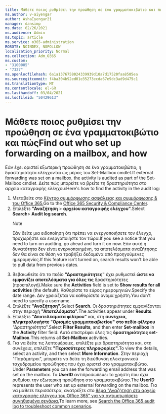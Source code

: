 ```yaml
---
title: Μάθετε ποιος ρυθμίσει την προώθηση σε ένα γραμματοκιβώτιο και πώς
ms.author: v-aiyengar
author: AshaIyengar21
manager: dansimp
ms.date: 02/26/2021
ms.audience: Admin
ms.topic: article
ms.service: o365-administration
ROBOTS: NOINDEX, NOFOLLOW
localization_priority: Normal
ms.collection: Adm_O365
ms.custom:
- "3100005"
- "7327"
ms.openlocfilehash: 6a1a1376758024339939d10a7d17520faa8505ea
ms.sourcegitcommit: f4ba304b92ed01e35273ecda67e9dc3ad9d475c1
ms.translationtype: MT
ms.contentlocale: el-GR
ms.lasthandoff: 03/04/2021
ms.locfileid: "50429613"
---
```

# <a name="find-out-who-set-up-forwarding-on-a-mailbox-and-how"></a><span data-ttu-id="73a7a-102">Μάθετε ποιος ρυθμίσει την προώθηση σε ένα γραμματοκιβώτιο και πώς</span><span class="sxs-lookup"><span data-stu-id="73a7a-102">Find out who set up forwarding on a mailbox, and how</span></span>

<span data-ttu-id="73a7a-103">Εάν έχει οριστεί εξωτερική προώθηση σε ένα γραμματοκιβώτιο, η δραστηριότητα ελέγχονται ως μέρος του Set-Mailbox cmdlet.</span><span class="sxs-lookup"><span data-stu-id="73a7a-103">If external forwarding was set on a mailbox, the activity is audited as part of the Set-Mailbox cmdlet.</span></span> <span data-ttu-id="73a7a-104">Δείτε πώς μπορείτε να βρείτε τη δραστηριότητα στο αρχείο καταγραφής ελέγχου:</span><span class="sxs-lookup"><span data-stu-id="73a7a-104">Here's how to find the activity in the audit log:</span></span>

1. <span data-ttu-id="73a7a-105">Μεταβείτε στο [Κέντρο συμμόρφωσης ασφάλειας και συμμόρφωσης & του Office 365.](https://go.microsoft.com/fwlink/p/?linkid=2077143)</span><span class="sxs-lookup"><span data-stu-id="73a7a-105">Go to the [Office 365 Security & Compliance Center](https://go.microsoft.com/fwlink/p/?linkid=2077143).</span></span>
1. <span data-ttu-id="73a7a-106">Επιλέξτε **"Αναζήτηση** >  **αρχείου καταγραφής ελέγχου".**</span><span class="sxs-lookup"><span data-stu-id="73a7a-106">Select **Search**> **Audit log search**.</span></span>
    > [!NOTE]
    > <span data-ttu-id="73a7a-107">Εάν δείτε μια ειδοποίηση ότι πρέπει να ενεργοποιήσετε τον έλεγχο, προχωρήστε και ενεργοποιήστε τον τώρα.</span><span class="sxs-lookup"><span data-stu-id="73a7a-107">If you see a notice that you need to turn on auditing, go ahead and turn it on now.</span></span> <span data-ttu-id="73a7a-108">Εάν αυτή η δυνατότητα δεν είναι ενεργοποιημένη, τα αποτελέσματα αναζήτησης δεν θα είναι σε θέση να τραβήξει δεδομένα από προηγούμενες ημερομηνίες.</span><span class="sxs-lookup"><span data-stu-id="73a7a-108">If this feature isn't turned on, search results won't be able to pull data from previous dates.</span></span>
1. <span data-ttu-id="73a7a-109">Βεβαιωθείτε ότι το πεδίο **"Δραστηριότητες"** έχει ρυθμιστεί **ώστε να εμφανίζει αποτελέσματα για όλες τις** δραστηριότητες (προεπιλογή).</span><span class="sxs-lookup"><span data-stu-id="73a7a-109">Make sure the **Activities** field is set to **Show results for all activities** (the default).</span></span> <span data-ttu-id="73a7a-110">Καθορίστε το εύρος ημερομηνιών.</span><span class="sxs-lookup"><span data-stu-id="73a7a-110">Specify the date range.</span></span> <span data-ttu-id="73a7a-111">Δεν χρειάζεται να καθορίσετε όνομα χρήστη.</span><span class="sxs-lookup"><span data-stu-id="73a7a-111">You don't need to specify a username.</span></span>
1. <span data-ttu-id="73a7a-112">Επιλέξτε **"Αναζήτηση".**</span><span class="sxs-lookup"><span data-stu-id="73a7a-112">Select **Search**.</span></span> <span data-ttu-id="73a7a-113">Οι δραστηριότητες εμφανίζονται στην περιοχή **"Αποτελέσματα".**</span><span class="sxs-lookup"><span data-stu-id="73a7a-113">The activities appear under **Results**.</span></span>
1. <span data-ttu-id="73a7a-114">Επιλέξτε **"Αποτελέσματα φίλτρου"** και, στη **συνέχεια, πληκτρολογήστε "Ορισμός γραμματοκιβωτίου"** **στο πεδίο φίλτρου** "Δραστηριότητα".</span><span class="sxs-lookup"><span data-stu-id="73a7a-114">Select **Filter Results**, and then enter **Set-mailbox** in the **Activity** filter field.</span></span> <span data-ttu-id="73a7a-115">Αυτό επιστρέφει όλες τις **δραστηριότητες set-Mailbox.**</span><span class="sxs-lookup"><span data-stu-id="73a7a-115">This returns all **Set-Mailbox** activities.</span></span>
1. <span data-ttu-id="73a7a-116">Για να δείτε τις λεπτομέρειες, επιλέξτε μια δραστηριότητα και, στη συνέχεια, επιλέξτε **"Περισσότερες πληροφορίες".**</span><span class="sxs-lookup"><span data-stu-id="73a7a-116">To view the details, select an activity, and then select **More Information**.</span></span> <span data-ttu-id="73a7a-117">Στην περιοχή "Παράμετροι", μπορείτε να δείτε τη διεύθυνση ηλεκτρονικού ταχυδρομείου προώθησης που έχει οριστεί στο γραμματοκιβώτιο. </span><span class="sxs-lookup"><span data-stu-id="73a7a-117">Under **Parameters** you can see the forwarding email address that was set on the mailbox.</span></span> <span data-ttu-id="73a7a-118">Το **UserID** αντιπροσωπεύει το χρήστη που έχει ρυθμίσει την εξωτερική προώθηση στο γραμματοκιβώτιο.</span><span class="sxs-lookup"><span data-stu-id="73a7a-118">The **UserID** represents the user who set up external forwarding on the mailbox.</span></span>
<span data-ttu-id="73a7a-119">Για να μάθετε περισσότερα, ανατρέξτε στο [θέμα "Αναζήτηση στο αρχείο καταγραφής ελέγχου του Office 365" για να αντιμετωπίσετε συνηθισμένα σενάρια.](https://go.microsoft.com/fwlink/?linkid=2103944)</span><span class="sxs-lookup"><span data-stu-id="73a7a-119">To learn more, see [Search the Office 365 audit log to troubleshoot common scenarios](https://go.microsoft.com/fwlink/?linkid=2103944).</span></span>